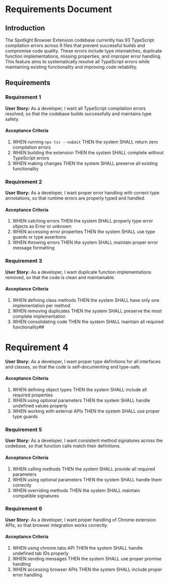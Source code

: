 # Requirements Document

## Introduction

The Spotlight Browser Extension codebase currently has 93 TypeScript compilation errors across 9 files that prevent successful builds and compromise code quality. These errors include type mismatches, duplicate function implementations, missing properties, and improper error handling. This feature aims to systematically resolve all TypeScript errors while maintaining existing functionality and improving code reliability.

## Requirements

### Requirement 1

**User Story:** As a developer, I want all TypeScript compilation errors resolved, so that the codebase builds successfully and maintains type safety.

#### Acceptance Criteria

1. WHEN running `npx tsc --noEmit` THEN the system SHALL return zero compilation errors
2. WHEN building the extension THEN the system SHALL complete without TypeScript errors
3. WHEN making changes THEN the system SHALL preserve all existing functionality

### Requirement 2

**User Story:** As a developer, I want proper error handling with correct type annotations, so that runtime errors are properly typed and handled.

#### Acceptance Criteria

1. WHEN catching errors THEN the system SHALL properly type error objects as Error or unknown
2. WHEN accessing error properties THEN the system SHALL use type guards or type assertions
3. WHEN throwing errors THEN the system SHALL maintain proper error message formatting

### Requirement 3

**User Story:** As a developer, I want duplicate function implementations removed, so that the code is clean and maintainable.

#### Acceptance Criteria

1. WHEN defining class methods THEN the system SHALL have only one implementation per method
2. WHEN removing duplicates THEN the system SHALL preserve the most complete implementation
3. WHEN consolidating code THEN the system SHALL maintain all required functionality##
# Requirement 4

**User Story:** As a developer, I want proper type definitions for all interfaces and classes, so that the code is self-documenting and type-safe.

#### Acceptance Criteria

1. WHEN defining object types THEN the system SHALL include all required properties
2. WHEN using optional parameters THEN the system SHALL handle undefined values properly
3. WHEN working with external APIs THEN the system SHALL use proper type guards

### Requirement 5

**User Story:** As a developer, I want consistent method signatures across the codebase, so that function calls match their definitions.

#### Acceptance Criteria

1. WHEN calling methods THEN the system SHALL provide all required parameters
2. WHEN using optional parameters THEN the system SHALL handle them correctly
3. WHEN overriding methods THEN the system SHALL maintain compatible signatures

### Requirement 6

**User Story:** As a developer, I want proper handling of Chrome extension APIs, so that browser integration works correctly.

#### Acceptance Criteria

1. WHEN using chrome.tabs API THEN the system SHALL handle undefined tab IDs properly
2. WHEN sending messages THEN the system SHALL use proper promise handling
3. WHEN accessing browser APIs THEN the system SHALL include proper error handling